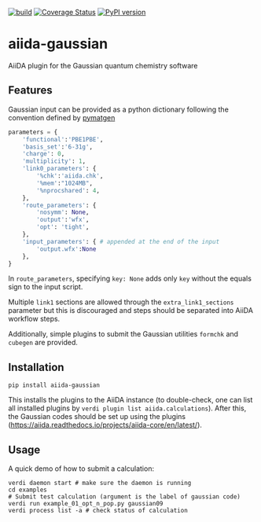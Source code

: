 [![build](https://github.com/nanotech-empa/aiida-gaussian/workflows/build/badge.svg)](https://github.com/nanotech-empa/aiida-gaussian/actions)
[![Coverage Status](https://coveralls.io/repos/github/nanotech-empa/aiida-gaussian/badge.svg?branch=master)](https://coveralls.io/github/nanotech-empa/aiida-gaussian?branch=master)
[![PyPI version](https://badge.fury.io/py/aiida-gaussian.svg)](https://badge.fury.io/py/aiida-gaussian)

# aiida-gaussian

AiiDA plugin for the Gaussian quantum chemistry software

## Features

Gaussian input can be provided as a python dictionary following the convention defined by [pymatgen](https://pymatgen.org/)
```python
parameters = {
    'functional':'PBE1PBE',
    'basis_set':'6-31g',
    'charge': 0,
    'multiplicity': 1,
    'link0_parameters': {
        '%chk':'aiida.chk',
        '%mem':"1024MB",
        '%nprocshared': 4,
    },
    'route_parameters': {
        'nosymm': None,
        'output':'wfx',
        'opt': 'tight',
    },
    'input_parameters': { # appended at the end of the input
        'output.wfx':None
    }, 
}
```
In `route_parameters`, specifying `key: None` adds only `key` without the equals sign to the input script.

Multiple `link1` sections are allowed through the `extra_link1_sections` parameter but this is discouraged and steps should be separated into AiiDA workflow steps.

Additionally, simple plugins to submit the Gaussian utilities `formchk` and `cubegen` are provided.

## Installation

```shell
pip install aiida-gaussian
```

This installs the plugins to the AiiDA instance (to double-check, one can list all installed plugins by `verdi plugin list aiida.calculations`). After this, the Gaussian codes should be set up using the plugins (https://aiida.readthedocs.io/projects/aiida-core/en/latest/).

## Usage

A quick demo of how to submit a calculation:
```shell
verdi daemon start # make sure the daemon is running
cd examples
# Submit test calculation (argument is the label of gaussian code)
verdi run example_01_opt_n_pop.py gaussian09 
verdi process list -a # check status of calculation
```


